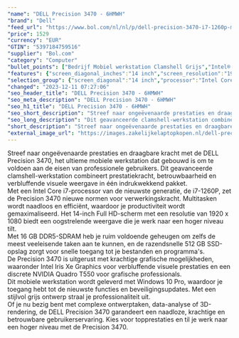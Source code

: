 ```yaml
---
"name": "DELL Precision 3470 - 6HMWH"
"brand": "Dell"
"feed_url": "https://www.bol.com/nl/nl/p/dell-precision-3470-i7-1260p-mobiel-werkstation-35-6-cm-full-hd-intel-core-i7-16-gb-ddr5-sdram-512-gb-ssd-nvidia-quadro-t550-wi-fi-6e-windows-10-pro-grijs/9300000118643781"
"price": 1529
"currency": "EUR"
"GTIN": "5397184759516"
"supplier": "Bol.com"
"category": "Computer"
"bullet_points": ["Bedrijf Mobiel werkstation Clamshell Grijs","Intel® Core™ i7 i7-1260P","35,6 cm (14\") Full HD 1920 x 1080 Pixels WVA LED backlight 16:9","16 GB DDR5-SDRAM 4800 MHz 1 x 16 GB","512 GB SSD","NVIDIA Quadro T550 4 GB Intel Iris Xe Graphics","Wi-Fi 6E (802.11ax) Ethernet LAN 10,100,1000 Mbit/s Bluetooth","Lithium-Ion (Li-Ion) 64 Wh 130 W","Windows 10 Pro 64-bit"]
"features": {"screen_diagonal_inches":"14 inch","screen_resolution":"1920 x 1080 Pixels","processor_family":"Intel® Core™ i7","memory_size":"16 GB","memory_type":"DDR5-SDRAM","total_storage_space":"512 GB","graphics_card":"Intel Iris Xe Graphics","graphics_memory_size":"4 GB","operating_system":"Windows 10 Pro","battery_capacity":"64 Wh","width":"321,4 mm","depth":"212 mm","weight":"1,49 kg"}
"selection_group": {"screen_diagonal":"14 inch","processor":"Intel Core i7","changed_price_past_3_days":false,"product_family":"Precision"}
"changed": "2023-12-11 07:27:06"
"seo_header_title": "DELL Precision 3470 - 6HMWH"
"seo_meta_description": "DELL Precision 3470 - 6HMWH"
"seo_h1_title": "DELL Precision 3470 - 6HMWH"
"seo_short_description": "Streef naar ongeëvenaarde prestaties en draagbare kracht met de DELL Precision 3470, het ultieme mobiele werkstation dat gebouwd is om te voldoen aan de eisen van professionele gebruikers."
"seo_long_description": "Dit geavanceerde clamshell-werkstation combineert prestatiekracht, betrouwbaarheid en verbluffende visuele weergave in één indrukwekkend pakket. <br /> Met een Intel Core i7-processor van de nieuwste generatie, de i7-1260P, zet de Precision 3470 nieuwe normen voor verwerkingskracht. Multitasken wordt naadloos en efficiënt, waardoor je productiviteit wordt gemaximaliseerd. Het 14-inch Full HD-scherm met een resolutie van 1920 x 1080 biedt een oogstrelende weergave die je werk naar een hoger niveau tilt. <br /> Met 16 GB DDR5-SDRAM heb je ruim voldoende geheugen om zelfs de meest veeleisende taken aan te kunnen, en de razendsnelle 512 GB SSD-opslag zorgt voor snelle toegang tot je bestanden en programma's. <br /> De Precision 3470 is uitgerust met krachtige grafische mogelijkheden, waaronder Intel Iris Xe Graphics voor verbluffende visuele prestaties en een discrete NVIDIA Quadro T550 voor grafische professionals. <br /> Dit mobiele werkstation wordt geleverd met Windows 10 Pro, waardoor je toegang hebt tot de nieuwste functies en beveiligingsupdates. Met een stijlvol grijs ontwerp straal je professionaliteit uit. <br /> Of je nu bezig bent met complexe ontwerptaken, data-analyse of 3D-rendering, de DELL Precision 3470 garandeert een naadloze, krachtige en betrouwbare gebruikerservaring. Kies voor topprestaties en til je werk naar een hoger niveau met de Precision 3470."
"short_description": "Streef naar ongeëvenaarde prestaties en draagbare kracht met de DELL Precision 3470, het ultieme mobiele werkstation dat gebouwd is om te voldoen aan de eisen van professionele gebruikers. Dit geavanceerde clamshell-werkstation combineert prestatiekracht, betrouwbaarheid en verbluffende visuele weergave in één indrukwekkend pakket. Met een Intel Core i7-processor van de nieuwste generatie, de i7-1260P, zet de Precision 3470 nieuwe normen voor verwerkingskracht. Multitasken wordt naadloos en efficiënt, waardoor je productiviteit wordt gemaximaliseerd. Het 14-inch Full HD-scherm met een resolutie van 1920 x 1080 biedt een oogstrelende weergave die je werk naar een hoger niveau tilt. Met 16 GB DDR5-SDRAM heb je ruim voldoende geheugen om zelfs de meest veeleisende taken aan te kunnen, en de razendsnelle 512 GB SSD-opslag zorgt voor snelle toegang tot je bestanden en programma's. De Precision 3470 is uitgerust met krachtige grafische mogelijkheden, waaronder Intel Iris Xe Graphics voor verbluffende visuele prestaties en een discrete NVIDIA Quadro T550 voor grafische professionals. Dit mobiele werkstation wordt geleverd met Windows 10 Pro, waardoor je toegang hebt tot de nieuwste functies en beveiligingsupdates. Met een stijlvol grijs ontwerp straal je professionaliteit uit. Of je nu bezig bent met complexe ontwerptaken, data-analyse of 3D-rendering, de DELL Precision 3470 garandeert een naadloze, krachtige en betrouwbare gebruikerservaring. Kies voor topprestaties en til je werk naar een hoger niveau met de Precision 3470."
"external_image_url": "https://images.zakelijkelaptopkopen.nl/dell-precision-3470-i7-1260p-mobiel-werkstation-35-6-cm-full-hd-intel-core-i7-16-gb-ddr5-sdram-512-gb-ssd-nvidia-quadro-t550-wi-fi-6e-windows-10-pro-grijs.webp"
---
```


Streef naar ongeëvenaarde prestaties en draagbare kracht met de DELL Precision 3470, het ultieme mobiele werkstation dat gebouwd is om te voldoen aan de eisen van professionele gebruikers. Dit geavanceerde clamshell-werkstation combineert prestatiekracht, betrouwbaarheid en verbluffende visuele weergave in één indrukwekkend pakket. <br /> Met een Intel Core i7-processor van de nieuwste generatie, de i7-1260P, zet de Precision 3470 nieuwe normen voor verwerkingskracht. Multitasken wordt naadloos en efficiënt, waardoor je productiviteit wordt gemaximaliseerd. Het 14-inch Full HD-scherm met een resolutie van 1920 x 1080 biedt een oogstrelende weergave die je werk naar een hoger niveau tilt. <br /> Met 16 GB DDR5-SDRAM heb je ruim voldoende geheugen om zelfs de meest veeleisende taken aan te kunnen, en de razendsnelle 512 GB SSD-opslag zorgt voor snelle toegang tot je bestanden en programma's. <br /> De Precision 3470 is uitgerust met krachtige grafische mogelijkheden, waaronder Intel Iris Xe Graphics voor verbluffende visuele prestaties en een discrete NVIDIA Quadro T550 voor grafische professionals. <br /> Dit mobiele werkstation wordt geleverd met Windows 10 Pro, waardoor je toegang hebt tot de nieuwste functies en beveiligingsupdates. Met een stijlvol grijs ontwerp straal je professionaliteit uit. <br /> Of je nu bezig bent met complexe ontwerptaken, data-analyse of 3D-rendering, de DELL Precision 3470 garandeert een naadloze, krachtige en betrouwbare gebruikerservaring. Kies voor topprestaties en til je werk naar een hoger niveau met de Precision 3470.